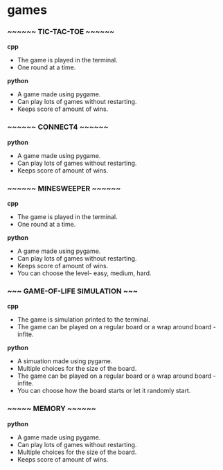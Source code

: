 # games

### ~~~~~~ TIC-TAC-TOE ~~~~~~
<b>cpp</b><br>
- The game is played in the terminal. <br>
- One round at a time.<br>

<b>python</b><br>
- A game made using pygame.<br>
- Can play lots of games without restarting.<br>
- Keeps score of amount of wins.<br>


### ~~~~~~ CONNECT4 ~~~~~~

<b>python</b><br>
- A game made using pygame.<br>
- Can play lots of games without restarting.<br>
- Keeps score of amount of wins.<br>

### ~~~~~~ MINESWEEPER ~~~~~~

<b>cpp</b><br>
- The game is played in the terminal. <br>
- One round at a time.<br>

<b>python</b><br>
- A game made using pygame.<br>
- Can play lots of games without restarting.<br>
- Keeps score of amount of wins.<br>
- You can choose the level- easy, medium, hard.<br>


### ~~~ GAME-OF-LIFE SIMULATION ~~~

<b>cpp</b><br>
- The game is simulation printed to the terminal. <br>
- The game can be played on a regular board or a wrap around board - infite.<br>


<b>python</b><br>
- A simuation made using pygame.<br>
- Multiple choices for the size of the board.<br>
- The game can be played on a regular board or a wrap around board - infite.<br>
- You can choose how the board starts or let it randomly start.<br>

### ~~~~~ MEMORY ~~~~~~

<b>python</b><br>
- A game made using pygame.<br>
- Can play lots of games without restarting.<br>
- Multiple choices for the size of the board.<br>
- Keeps score of amount of wins.<br>



